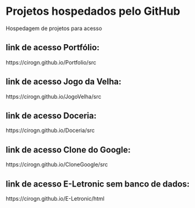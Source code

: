 # Projetos hospedados pelo GitHub
Hospedagem de projetos para acesso

## link de acesso Portfólio:
<link>https://cirogn.github.io/Portfolio/src</link>

## link de acesso Jogo da Velha:
<link>https://cirogn.github.io/JogoVelha/src</link>

## link de acesso Doceria:
<link>https://cirogn.github.io/Doceria/src</link>

## link de acesso Clone do Google:
<link>https://cirogn.github.io/CloneGoogle/src</link>

## link de acesso E-Letronic sem banco de dados:
<link>https://cirogn.github.io/E-Letronic/html</link>
